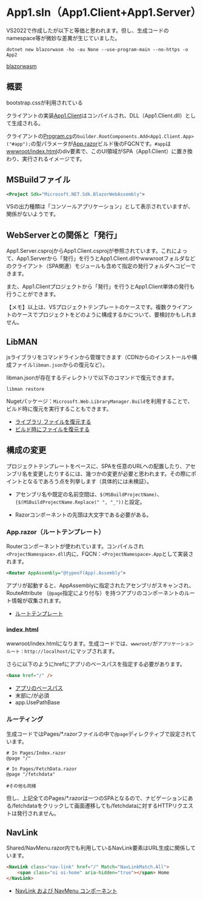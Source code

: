 # App1.sln（App1.Client+App1.Server）

VS2022で作成したが以下と等価と思われます。但し、生成コードのnamespace等が微妙な差異が生じていました。

```dos
dotnet new blazorwasm -ho -au None --use-program-main --no-https -o App2
```

[blazorwasm](https://learn.microsoft.com/ja-jp/dotnet/core/tools/dotnet-new-sdk-templates#blazorwasm)

## 概要

bootstrap.cssが利用されている

クライアントの実装[App1.Client](../App1/Client/App1.Client.csproj)はコンパイルされ、DLL（App1.Client.dll）として生成される。

クライアントの[Program.cs](./Client/Program.cs)の`builder.RootComponents.Add<App1.Client.App>("#app");`の型パラメータが[App.razor](./Client/App.razor)ビルド後のFQCNです。`#app`は[wwwroot/index.html](./Client/wwwroot/index.html)のdiv要素で、このUI領域がSPA（App1.Client）に置き換わり、実行されるイメージです。

## MSBuildファイル

```xml
<Project Sdk="Microsoft.NET.Sdk.BlazorWebAssembly">
```

VSの出力種類は「コンソールアプリケーション」として表示されていますが、関係がないようです。

## WebServerとの関係と「発行」

App1.Server.csprojからApp1.Client.csprojが参照されています。これによって、App1.Serverから「発行」を行うとApp1.Client.dllやwwwrootフォルダなどのクライアント（SPA関連）モジュールも含めて指定の発行フォルダへコピーできます。

また、App1.Clientプロジェクトから「発行」を行うとApp1.Client単体の発行も行うことができます。

【メモ】以上は、VSプロジェクトテンプレートのケースです。複数クライアントのケースでプロジェクトをどのように構成するかについて、要検討かもしれません。

## LibMAN

jsライブラリをコマンドラインから管理できます（CDNからのインストールや構成ファイル`libman.json`からの復元など）。

libman.jsonが存在するディレクトリで以下のコマンドで復元できます。

```dos
libman restore
```

Nugetパッケージ：`Microsoft.Web.LibraryManager.Build`を利用することで、ビルド時に復元を実行することもできます。

- [ライブラリ ファイルを復元する](https://learn.microsoft.com/ja-jp/aspnet/core/client-side/libman/libman-cli?view=aspnetcore-7.0#restore-library-files)
- [
ビルド時にファイルを復元する](https://learn.microsoft.com/ja-jp/aspnet/core/client-side/libman/libman-vs?view=aspnetcore-7.0#restore-files-during-build)

## 構成の変更

プロジェクトテンプレートをベースに、SPAを任意のURLへの配置したり、アセンブリ名を変更したりするには、幾つかの変更が必要と思われます。その際にポイントとなるであろう点を列挙します（具体的には未検証）。

- アセンブリ名や既定の名前空間は、`$(MSBuildProjectName)`、`{$(MSBuildProjectName.Replace(" ", "_"))`と設定。

- Razorコンポーネントの先頭は大文字である必要がある。

### App.razor（ルートテンプレート）

Routerコンポーネントが使われています。コンパイルされ`<ProjectNamespace>.dll`内に、FQCN：`<ProjectNamespace>.App`として実装されます。

```xml
<Router AppAssembly="@typeof(App).Assembly">
```

アプリが起動すると、AppAssemblyに指定されたアセンブリがスキャンされ、RouteAttribute （`@page`指定により付与）を持つアプリのコンポーネントのルート情報が収集されます。

- [ルートテンプレート](https://learn.microsoft.com/ja-jp/aspnet/core/blazor/fundamentals/routing?view=aspnetcore-7.0#route-templates)

### index.html

wwwroot/index.htmlになります。生成コードでは、`wwwroot/`が`アプリケーションルート：http://localhost/`にマップされます。

さらに以下のようにhrefにアプリのベースパスを指定する必要があります。

```html
<base href="/" />
```

- [アプリのベースパス](https://learn.microsoft.com/ja-jp/aspnet/core/blazor/host-and-deploy/?view=aspnetcore-7.0&tabs=visual-studio#app-base-path)
- 末部に/が必須
- app.UsePathBase

### ルーティング

生成コードではPages/*.razorファイルの中で`@page`ディレクティブで設定されています。

```razor
# In Pages/Index.razor
@page "/"

# In Pages/FetchData.razor
@page "/fetchdata"

#その他も同様
```

但し、上記全てのPages/*.razorは一つのSPAとなるので、ナビゲーションにある/fetchdataをクリックして画面遷移しても/fetchdataに対するHTTPリクエストは発行されません。

## NavLink

Shared/NavMenu.razor内でも利用しているNavLink要素はURL生成に関係しています。

```html
<NavLink class="nav-link" href="/" Match="NavLinkMatch.All">
    <span class="oi oi-home" aria-hidden="true"></span> Home
</NavLink>
```

- [NavLink および NavMenu コンポーネント](https://learn.microsoft.com/ja-jp/aspnet/core/blazor/fundamentals/routing?view=aspnetcore-7.0#navlink-and-navmenu-components)
